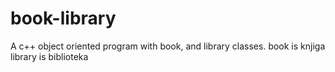 # book-library
A c++ object oriented program with book, and library classes.
book is knjiga
library is biblioteka
